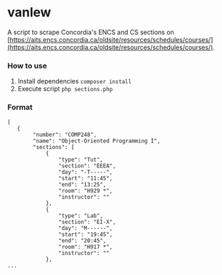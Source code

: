 # vanlew
A script to scrape Concordia's ENCS and CS sections on [https://aits.encs.concordia.ca/oldsite/resources/schedules/courses/](https://aits.encs.concordia.ca/oldsite/resources/schedules/courses/).

### How to use
1. Install dependencies `composer install`
2. Execute script `php sections.php`

### Format
```
[
   {
        "number": "COMP248",
        "name": "Object-Oriented Programming I",
        "sections": [
            {
                "type": "Tut",
                "section": "EEEA",
                "day": "-T-----",
                "start": "11:45",
                "end": "13:25",
                "room": "H929 *",
                "instructor": ""
            },
            {
                "type": "Lab",
                "section": "EI-X",
                "day": "M------",
                "start": "19:45",
                "end": "20:45",
                "room": "H917 *",
                "instructor": ""
            },
...
```

